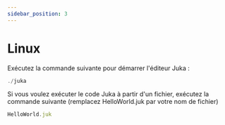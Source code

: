 ```yaml
---
sidebar_position: 3
---
```


# Linux

Exécutez la commande suivante pour démarrer l'éditeur Juka :

```jsx
./juka
```

Si vous voulez exécuter le code Juka à partir d'un fichier, exécutez la commande suivante (remplacez HelloWorld.juk par votre nom de fichier)

```jsx
HelloWorld.juk
```
